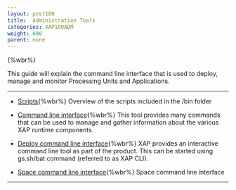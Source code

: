 ```yaml
---
layout: post100
title:  Administration Tools
categories: XAP100ADM
weight: 600
parent: none
---
```




{%wbr%}

This guide will explain the command line interface that is used to deploy, manage and monitor Processing Units and Applications.


<hr/>

- [Scripts](./scripts.html){%wbr%}
Overview of the scripts included in the <XAP root>/bin folder

- [Command line interface](./command-line-interface.html){%wbr%}
This tool provides many commands that can be used to manage and gather information about the various XAP runtime components.

- [Deploy command line interface](./deploy-command-line-interface.html){%wbr%}
XAP provides an interactive command line tool as part of the product. This can be started using gs.sh/bat command (referred to as XAP CLI).

- [Space command line interface](./space---gigaspaces-cli.html){%wbr%}
Space command line interface


<hr/>

